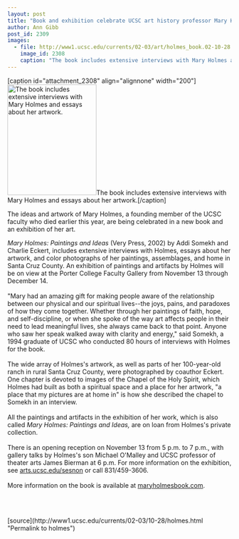```yaml
---
layout: post
title: "Book and exhibition celebrate UCSC art history professor Mary Holmes"
author: Ann Gibb
post_id: 2309
images:
  - file: http://www1.ucsc.edu/currents/02-03/art/holmes_book.02-10-28.200.jpg
    image_id: 2308
    caption: "The book includes extensive interviews with Mary Holmes and essays about her artwork."
---
```


[caption id="attachment_2308" align="alignnone" width="200"]<a href="http://localhost/mysite/wp-content/uploads/2002/10/holmes_book.02-10-28.200.jpg"><img class="size-full wp-image-2308" src="http://localhost/mysite/wp-content/uploads/2002/10/holmes_book.02-10-28.200.jpg" alt="The book includes extensive interviews with Mary Holmes and essays about her artwork." width="200" height="248" /></a>The book includes extensive interviews with Mary Holmes and essays about her artwork.[/caption]
<p>
  The ideas and artwork of Mary Holmes, a founding member of the UCSC faculty who died earlier this year, are being celebrated in a new book and an exhibition of her art.
</p>
<p>
  <i>Mary Holmes: Paintings and Ideas</i> (Very Press, 2002) by Addi Somekh and Charlie Eckert, includes extensive interviews with Holmes, essays about her artwork, and color photographs of her paintings, assemblages, and home in Santa Cruz County. An exhibition of paintings and artifacts by Holmes will be on view at the Porter College Faculty Gallery from November 13 through December 14.<br>
  <br>
  "Mary had an amazing gift for making people aware of the relationship between our physical and our spiritual lives--the joys, pains, and paradoxes of how they come together. Whether through her paintings of faith, hope, and self-discipline, or when she spoke of the way art affects people in their need to lead meaningful lives, she always came back to that point. Anyone who saw her speak walked away with clarity and energy," said Somekh, a 1994 graduate of UCSC who conducted 80 hours of interviews with Holmes for the book.<br>
  <br>
  The wide array of Holmes's artwork, as well as parts of her 100-year-old ranch in rural Santa Cruz County, were photographed by coauthor Eckert. One chapter is devoted to images of the Chapel of the Holy Spirit, which Holmes had built as both a spiritual space and a place for her artwork, "a place that my pictures are at home in" is how she described the chapel to Somekh in an interview.<br>
  <br>
  All the paintings and artifacts in the exhibition of her work, which is also called <i>Mary Holmes: Paintings and Ideas,</i> are on loan from Holmes's private collection.<br>
  <br>
  There is an opening reception on November 13 from 5 p.m. to 7 p.m., with gallery talks by Holmes's son Michael O'Malley and UCSC professor of theater arts James Bierman at 6 p.m. For more information on the exhibition, see <a href="http://arts.ucsc.edu/sesnon/">arts.ucsc.edu/sesnon</a> or call 831/459-3606.<br>
  <br>
  More information on the book is available at <a href="http://www.maryholmesbook.com">maryholmesbook.com</a>.
</p>
<p>
  <br>
  <br>

</p>
<p>

</p>
[source](http://www1.ucsc.edu/currents/02-03/10-28/holmes.html "Permalink to holmes")
